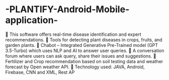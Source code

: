 # -PLANTIFY-Android-Mobile-application-
 This software offers real-time disease identification and expert recommendations.
 Tools for detecting plant diseases in crops, fruits, and garden plants. 
 Chabot – Integrated Generative Pre-Trained model (GPT 3.5-Turbo) which uses NLP and AI to answer user queries. 
 A conversation forum where users can ask query, share their issues and suggestions. 
 Fertilizer and Crop recommendation based on soil testing data and weather forecast by Open weather API. 
 Technology used: JAVA, Android, Firebase, CNN and XML, Rest AP
